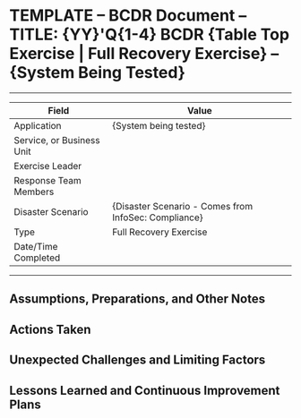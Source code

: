 # TEMPLATE – BCDR Document – TITLE: {YY}'Q{1-4} BCDR {Table Top Exercise | Full Recovery Exercise} – {System Being Tested}

---

| Field                     | Value                                                   |
|---------------------------|----------------------------------------------------------|
| Application               | {System being tested}                                   |
| Service, or Business Unit |                                                          |
| Exercise Leader           |                                                          |
| Response Team Members     |                                                          |
| Disaster Scenario         | {Disaster Scenario - Comes from InfoSec: Compliance}     |
| Type                      | Full Recovery Exercise                                   |
| Date/Time Completed       |                                                          |

---

## Assumptions, Preparations, and Other Notes

## Actions Taken

## Unexpected Challenges and Limiting Factors

## Lessons Learned and Continuous Improvement Plans
